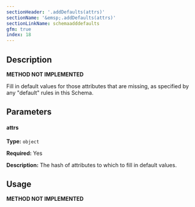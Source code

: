 ```yaml
---
sectionHeader: '.addDefaults(attrs)'
sectionName: '&emsp;.addDefaults(attrs)'
sectionLinkName: schemaadddefaults
gfm: true
index: 18
---
```

## Description
__METHOD NOT IMPLEMENTED__

Fill in default values for those attributes that are missing, as specified by any "default" rules in this Schema.

## Parameters

#### attrs
__Type:__ `object`

__Required:__ Yes

__Description:__ The hash of attributes to which to fill in default values.

## Usage

__METHOD NOT IMPLEMENTED__
